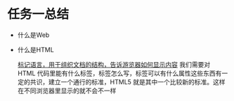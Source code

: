 # 任务一总结

- 什么是Web
	
- 什么是HTML
	
	[标记语言，用于组织文档的结构，告诉游览器如何显示内容](http://www.zhihu.com/question/22689579)
	我们需要对 HTML 代码里能有什么标签，标签怎么写，标签可以有什么属性这些东西有一定的共识，建立一个通行的标准，HTML5 就是其中一个比较新的标准。这样在不同浏览器里显示的就不会不一样
	

